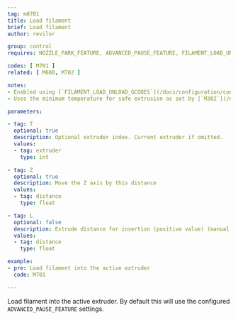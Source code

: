 ```yaml
---
tag: m0701
title: Load filament
brief: Load filament
author: revilor

group: control
requires: NOZZLE_PARK_FEATURE, ADVANCED_PAUSE_FEATURE, FILAMENT_LOAD_UNLOAD_GCODES

codes: [ M701 ]
related: [ M600, M702 ]

notes:
- Enabled using [`FILAMENT_LOAD_UNLOAD_GCODES`](/docs/configuration/configuration.html#advanced-pause).
- Uses the minimum temperature for safe extrusion as set by [`M302`](/docs/gcode/M302.html).

parameters:

- tag: T
  optional: true
  description: Optional extruder index. Current extruder if omitted.
  values:
  - tag: extruder
    type: int

- tag: Z
  optional: true
  description: Move the Z axis by this distance
  values:
  - tag: distance
    type: float

- tag: L
  optional: false
  description: Extrude distance for insertion (positive value) (manual reload)
  values:
  - tag: distance
    type: float

example:
- pre: Load filament into the active extruder
  code: M701

---
```


Load filament into the active extruder. By default this will use the configured `ADVANCED_PAUSE_FEATURE` settings.
